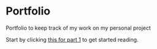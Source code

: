 # Portfolio
Portfolio to keep track of my work on my personal project

Start by clicking [this for part 1](https://github.com/louvrmat000/Portfolio/blob/master/Personal%20project%20Part%201.md) to get started reading.
